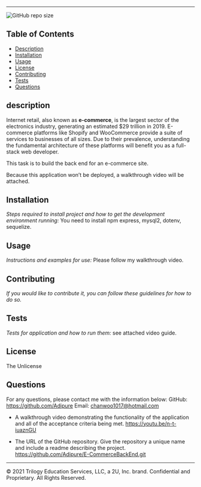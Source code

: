 ---------------------------------------------------------
![GitHub repo size](https://img.shields.io/github/repo-size/Adipure/E-commerceBackend )
  ## Table of Contents
  - [Description](#description)
  - [Installation](#installation)
  - [Usage](#usage)
  - [License](#license)
  - [Contributing](#contributing)
  - [Tests](#tests)
  - [Questions](#questions)
  ## description  
Internet retail, also known as **e-commerce**, is the largest sector of the electronics industry, generating an estimated $29 trillion in 2019. E-commerce platforms like Shopify and WooCommerce provide a suite of services to businesses of all sizes. Due to their prevalence, understanding the fundamental architecture of these platforms will benefit you as a full-stack web developer.

This task is to build the back end for an e-commerce site. 

Because this application won’t be deployed, a walkthrough video will be attached. 
  ## Installation
  *Steps required to install project and how to get the development environment running:*
  You need to install npm express, mysql2, dotenv, sequelize.
  ## Usage
  *Instructions and examples for use:*
  Please follow my walkthrough video.
  ## Contributing
  *If you would like to contribute it, you can follow these guidelines for how to do so.*
  
  ## Tests
  *Tests for application and how to run them:*
  see attached video guide.
  ## License
  The Unlicense
  ## Questions
  For any questions, please contact me with the information below:
  GitHub: https://github.com/Adipure
  Email: chanwoo1017@hotmail.com



* A walkthrough video demonstrating the functionality of the application and all of the acceptance criteria being met.
https://youtu.be/n-t-iuaznGU

* The URL of the GitHub repository. Give the repository a unique name and include a readme describing the project.
https://github.com/Adipure/E-CommerceBackEnd.git

---
© 2021 Trilogy Education Services, LLC, a 2U, Inc. brand. Confidential and Proprietary. All Rights Reserved.
